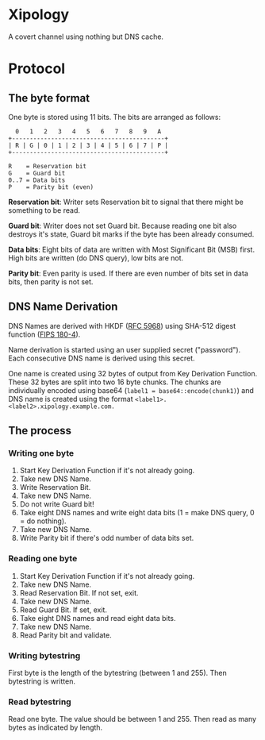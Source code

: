 # Xipology

A covert channel using nothing but DNS cache.


# Protocol

## The byte format

One byte is stored using 11 bits. The bits are arranged as follows:

```
  0   1   2   3   4   5   6   7   8   9   A
+-------------------------------------------+
| R | G | 0 | 1 | 2 | 3 | 4 | 5 | 6 | 7 | P |
+-------------------------------------------+

R    = Reservation bit
G    = Guard bit
0..7 = Data bits
P    = Parity bit (even)
```

**Reservation bit**: Writer sets Reservation bit to signal that there might be
something to be read.

**Guard bit**: Writer does not set Guard bit. Because reading one bit also
destroys it's state, Guard bit marks if the byte has been already consumed.

**Data bits**: Eight bits of data are written with Most Significant Bit (MSB) first.
High bits are written (do DNS query), low bits are not.

**Parity bit**: Even parity is used. If there are even number of bits set in
data bits, then parity is not set.

## DNS Name Derivation

DNS Names are derived with HKDF ([RFC
5968](https://tools.ietf.org/html/rfc5869)) using SHA-512 digest function ([FIPS
180-4](http://nvlpubs.nist.gov/nistpubs/FIPS/NIST.FIPS.180-4.pdf)).

Name derivation is started using an user supplied secret ("password"). Each
consecutive DNS name is derived using this secret.

One name is created using 32 bytes of output from Key Derivation Function. These
32 bytes are split into two 16 byte chunks. The chunks are individually encoded
using base64 (`label1 = base64::encode(chunk1)`) and DNS name is created using
the format `<label1>.<label2>.xipology.example.com.`

## The process

### Writing one byte

1. Start Key Derivation Function if it's not already going.
2. Take new DNS Name.
3. Write Reservation Bit.
4. Take new DNS Name.
5. Do not write Guard bit!
7. Take eight DNS names and write eight data bits (1 = make DNS query, 0 = do nothing).
8. Take new DNS Name.
9. Write Parity bit if there's odd number of data bits set.

### Reading one byte

1. Start Key Derivation Function if it's not already going.
2. Take new DNS Name.
3. Read Reservation Bit. If not set, exit.
4. Take new DNS Name.
5. Read Guard Bit. If set, exit.
7. Take eight DNS names and read eight data bits.
8. Take new DNS Name.
9. Read Parity bit and validate.

### Writing bytestring

First byte is the length of the bytestring (between 1 and 255). Then bytestring
is written.

### Read bytestring

Read one byte. The value should be between 1 and 255. Then read as many bytes as
indicated by length.
